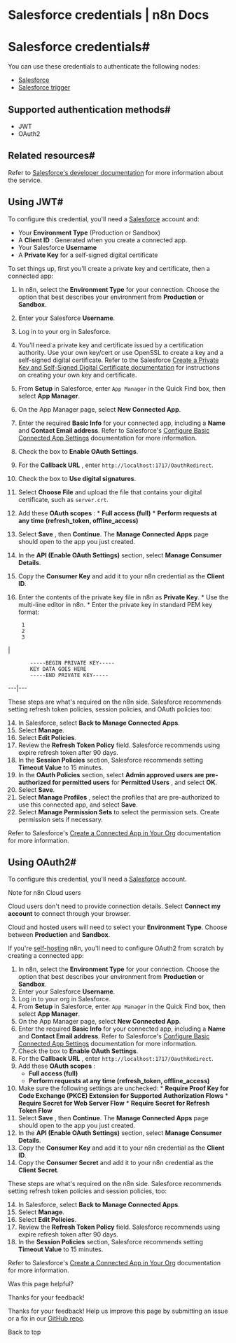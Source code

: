 # Salesforce credentials | n8n Docs

[ ](https://github.com/n8n-io/n8n-docs/edit/main/docs/integrations/builtin/credentials/salesforce.md "Edit this page")

# Salesforce credentials#

You can use these credentials to authenticate the following nodes:

  * [Salesforce](../../app-nodes/n8n-nodes-base.salesforce/)
  * [Salesforce trigger](../../trigger-nodes/n8n-nodes-base.salesforcetrigger/)

## Supported authentication methods#

  * JWT
  * OAuth2

## Related resources#

Refer to [Salesforce's developer documentation](https://developer.salesforce.com/docs/atlas.en-us.sfdx_dev.meta/sfdx_dev/sfdx_dev_intro.htm) for more information about the service.

## Using JWT#

To configure this credential, you'll need a [Salesforce](https://www.salesforce.com/) account and:

  * Your **Environment Type** (Production or Sandbox)
  * A **Client ID** : Generated when you create a connected app.
  * Your Salesforce **Username**
  * A **Private Key** for a self-signed digital certificate

To set things up, first you'll create a private key and certificate, then a connected app:

  1. In n8n, select the **Environment Type** for your connection. Choose the option that best describes your environment from **Production** or **Sandbox**.
  2. Enter your Salesforce **Username**.
  3. Log in to your org in Salesforce.
  4. You'll need a private key and certificate issued by a certification authority. Use your own key/cert or use OpenSSL to create a key and a self-signed digital certificate. Refer to the Salesforce [Create a Private Key and Self-Signed Digital Certificate documentation](https://developer.salesforce.com/docs/atlas.en-us.sfdx_dev.meta/sfdx_dev/sfdx_dev_auth_key_and_cert.htm) for instructions on creating your own key and certificate.
  5. From **Setup** in Salesforce, enter `App Manager` in the Quick Find box, then select **App Manager**.
  6. On the App Manager page, select **New Connected App**.
  7. Enter the required **Basic Info** for your connected app, including a **Name** and **Contact Email address**. Refer to Salesforce's [Configure Basic Connected App Settings](https://help.salesforce.com/s/articleView?id=sf.connected_app_create_basics.htm&type=5) documentation for more information.
  8. Check the box to **Enable OAuth Settings**.
  9. For the **Callback URL** , enter `http://localhost:1717/OauthRedirect`.
  10. Check the box to **Use digital signatures**.
  11. Select **Choose File** and upload the file that contains your digital certificate, such as `server.crt`.
  12. Add these **OAuth scopes** :
     * **Full access (full)**
     * **Perform requests at any time (refresh_token, offline_access)**
  13. Select **Save** , then **Continue**. The **Manage Connected Apps** page should open to the app you just created.
  14. In the **API (Enable OAuth Settings)** section, select **Manage Consumer Details**.
  15. Copy the **Consumer Key** and add it to your n8n credential as the **Client ID**.
  16. Enter the contents of the private key file in n8n as **Private Key**.
     * Use the multi-line editor in n8n.
     * Enter the private key in standard PEM key format: 
           
           1
           2
           3

| 
           
           -----BEGIN PRIVATE KEY-----
           KEY DATA GOES HERE
           -----END PRIVATE KEY-----
             
  
---|---  
  

These steps are what's required on the n8n side. Salesforce recommends setting refresh token policies, session policies, and OAuth policies too:

  14. In Salesforce, select **Back to Manage Connected Apps**.
  15. Select **Manage**.
  16. Select **Edit Policies**.
  17. Review the **Refresh Token Policy** field. Salesforce recommends using expire refresh token after 90 days.
  18. In the **Session Policies** section, Salesforce recommends setting **Timeout Value** to 15 minutes.
  19. In the **OAuth Policies** section, select **Admin approved users are pre-authorized for permitted users** for **Permitted Users** , and select **OK**.
  20. Select **Save**.
  21. Select **Manage Profiles** , select the profiles that are pre-authorized to use this connected app, and select **Save**.
  22. Select **Manage Permission Sets** to select the permission sets. Create permission sets if necessary.

Refer to Salesforce's [Create a Connected App in Your Org](https://developer.salesforce.com/docs/atlas.en-us.sfdx_dev.meta/sfdx_dev/sfdx_dev_auth_connected_app.htm) documentation for more information.

## Using OAuth2#

To configure this credential, you'll need a [Salesforce](https://www.salesforce.com/) account.

Note for n8n Cloud users

Cloud users don't need to provide connection details. Select **Connect my account** to connect through your browser.

Cloud and hosted users will need to select your **Environment Type**. Choose between **Production** and **Sandbox**.

If you're [self-hosting](../../../../hosting/) n8n, you'll need to configure OAuth2 from scratch by creating a connected app:

  1. In n8n, select the **Environment Type** for your connection. Choose the option that best describes your environment from **Production** or **Sandbox**.
  2. Enter your Salesforce **Username**.
  3. Log in to your org in Salesforce.
  4. From **Setup** in Salesforce, enter `App Manager` in the Quick Find box, then select **App Manager**.
  5. On the App Manager page, select **New Connected App**.
  6. Enter the required **Basic Info** for your connected app, including a **Name** and **Contact Email address**. Refer to Salesforce's [Configure Basic Connected App Settings](https://help.salesforce.com/s/articleView?id=sf.connected_app_create_basics.htm&type=5) documentation for more information.
  7. Check the box to **Enable OAuth Settings**.
  8. For the **Callback URL** , enter `http://localhost:1717/OauthRedirect`.
  9. Add these **OAuth scopes** :
     * **Full access (full)**
     * **Perform requests at any time (refresh_token, offline_access)**
  10. Make sure the following settings are unchecked:
     * **Require Proof Key for Code Exchange (PKCE) Extension for Supported Authorization Flows**
     * **Require Secret for Web Server Flow**
     * **Require Secret for Refresh Token Flow**
  11. Select **Save** , then **Continue**. The **Manage Connected Apps** page should open to the app you just created.
  12. In the **API (Enable OAuth Settings)** section, select **Manage Consumer Details**.
  13. Copy the **Consumer Key** and add it to your n8n credential as the **Client ID**.
  14. Copy the **Consumer Secret** and add it to your n8n credential as the **Client Secret**.

These steps are what's required on the n8n side. Salesforce recommends setting refresh token policies and session policies, too:

  14. In Salesforce, select **Back to Manage Connected Apps**.
  15. Select **Manage**.
  16. Select **Edit Policies**.
  17. Review the **Refresh Token Policy** field. Salesforce recommends using expire refresh token after 90 days.
  18. In the **Session Policies** section, Salesforce recommends setting **Timeout Value** to 15 minutes.

Refer to Salesforce's [Create a Connected App in Your Org](https://developer.salesforce.com/docs/atlas.en-us.sfdx_dev.meta/sfdx_dev/sfdx_dev_auth_connected_app.htm) documentation for more information.

Was this page helpful? 

Thanks for your feedback! 

Thanks for your feedback! Help us improve this page by submitting an issue or a fix in our [GitHub repo](https://github.com/n8n-io/n8n-docs). 

Back to top
